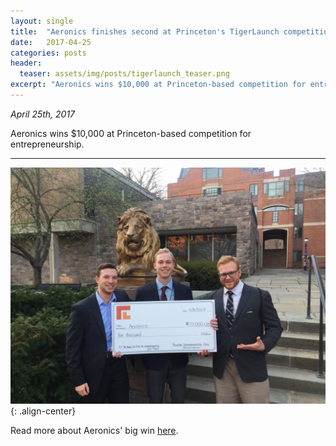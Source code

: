 ```yaml
---
layout: single
title:  "Aeronics finishes second at Princeton's TigerLaunch competition."
date:   2017-04-25
categories: posts
header:
  teaser: assets/img/posts/tigerlaunch_teaser.png
excerpt: "Aeronics wins $10,000 at Princeton-based competition for entrepreneurship."
---
```

*April 25th, 2017*

Aeronics wins $10,000 at Princeton-based competition for entrepreneurship.

---------
![big_check](/assets/img/posts/tigerlaunch.jpg){: .align-center}

Read more about Aeronics' big win [here](https://www.engineering.pitt.edu/News/2017/Aeronics-TigerLaunch-Second-Place/).
